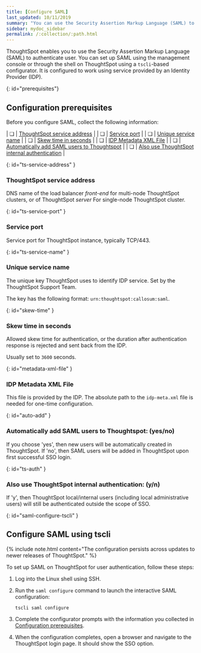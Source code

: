 ```yaml
---
title: [Configure SAML]
last_updated: 10/11/2019
summary: "You can use the Security Assertion Markup Language (SAML) to authenticate users."
sidebar: mydoc_sidebar
permalink: /:collection/:path.html
---
```


ThoughtSpot enables you to use the Security Assertion Markup Language (SAML) to authenticate user. You can set up SAML using the management console or through the shell on ThoughtSpot using a `tscli`-based configurator. It is configured to work using service provided by an Identity Provider (IDP).

{: id="prerequisites"}
## Configuration prerequisites

Before you configure SAML, collect the following information:

| &#10063; | [ThoughtSpot service address](#ts-service-address) |
| &#10063; | [Service port](#ts-service-port) |
| &#10063; | [Unique service name](#ts-service-name) |
| &#10063; | [Skew time in seconds](#skew-time) |
| &#10063; | [IDP Metadata XML File](#metadata-xml-file) |
| &#10063; | [Automatically add SAML users to Thoughtspot](#auto-add) |
| &#10063; | [Also use ThoughtSpot internal authentication](#ts-auth) |

{: id="ts-service-address" }
### ThoughtSpot service address
DNS name of the load balancer _front-end_ for multi-node ThoughtSpot clusters, or of ThoughtSpot _server_ For single-node ThoughtSpot cluster.

{: id="ts-service-port" }
### Service port
Service port for ThoughtSpot instance, typically TCP/443.

{: id="ts-service-name" }
### Unique service name
The unique key ThoughtSpot uses to identify IDP service. Set by the ThoughtSpot Support Team.

The key has the following format: `urn:thoughtspot:callosum:saml`.

{: id="skew-time" }
### Skew time in seconds
Allowed skew time for authentication, or the duration after authentication response is rejected and sent back from the IDP.

Usually set to `3600` seconds.

{: id="metadata-xml-file" }
### IDP Metadata XML File
This file is provided by the IDP. The absolute path to the `idp-meta.xml` file is needed for one-time configuration.

{: id="auto-add" }
### Automatically add SAML users to Thoughtspot: (yes/no)
If you choose 'yes', then new users will be automatically created in ThoughtSpot.
If 'no', then SAML users will be added in ThoughtSpot upon first successful SSO login.

{: id="ts-auth" }
### Also use ThoughtSpot internal authentication: (y/n)

If 'y', then ThoughtSpot local/internal users (including local administrative users) will still be authenticated outside the scope of SSO.

{: id="saml-configure-tscli" }
## Configure SAML using tscli

{% include note.html content="The configuration persists across updates to newer releases of ThoughtSpot." %}

To set up SAML on ThoughtSpot for user authentication, follow these steps:

1. Log into the Linux shell using SSH.

2. Run the `saml configure` command to launch the interactive SAML configuration:

    ```
    tscli saml configure
    ```

3. Complete the configurator prompts with the information you collected in [Configuration prerequisites](#prerequisites).

4. When the configuration completes, open a browser and navigate to the ThoughtSpot login page. It should show the SSO option.
